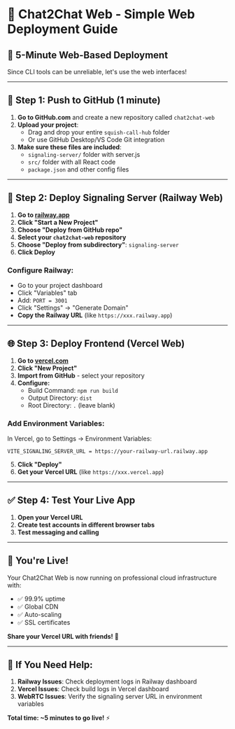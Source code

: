 # 🚀 Chat2Chat Web - Simple Web Deployment Guide

## 🎯 **5-Minute Web-Based Deployment**

Since CLI tools can be unreliable, let's use the web interfaces!

---

## **📱 Step 1: Push to GitHub (1 minute)**

1. **Go to GitHub.com** and create a new repository called `chat2chat-web`
2. **Upload your project**:
   - Drag and drop your entire `squish-call-hub` folder
   - Or use GitHub Desktop/VS Code Git integration
3. **Make sure these files are included**:
   - `signaling-server/` folder with server.js
   - `src/` folder with all React code
   - `package.json` and other config files

---

## **🔗 Step 2: Deploy Signaling Server (Railway Web)**

1. **Go to [railway.app](https://railway.app)**
2. **Click "Start a New Project"**
3. **Choose "Deploy from GitHub repo"**
4. **Select your `chat2chat-web` repository**
5. **Choose "Deploy from subdirectory"**: `signaling-server`
6. **Click Deploy**

### **Configure Railway:**
- Go to your project dashboard
- Click "Variables" tab
- Add: `PORT = 3001`
- Click "Settings" → "Generate Domain"
- **Copy the Railway URL** (like `https://xxx.railway.app`)

---

## **🌐 Step 3: Deploy Frontend (Vercel Web)**

1. **Go to [vercel.com](https://vercel.com)**
2. **Click "New Project"**
3. **Import from GitHub** - select your repository
4. **Configure:**
   - Build Command: `npm run build`
   - Output Directory: `dist`
   - Root Directory: `.` (leave blank)

### **Add Environment Variables:**
In Vercel, go to Settings → Environment Variables:
```
VITE_SIGNALING_SERVER_URL = https://your-railway-url.railway.app
```

5. **Click "Deploy"**
6. **Get your Vercel URL** (like `https://xxx.vercel.app`)

---

## **✅ Step 4: Test Your Live App**

1. **Open your Vercel URL**
2. **Create test accounts in different browser tabs**
3. **Test messaging and calling**

---

## **🎉 You're Live!**

Your Chat2Chat Web is now running on professional cloud infrastructure with:
- ✅ 99.9% uptime
- ✅ Global CDN
- ✅ Auto-scaling
- ✅ SSL certificates

**Share your Vercel URL with friends!** 🚀

---

## **🔧 If You Need Help:**

1. **Railway Issues**: Check deployment logs in Railway dashboard
2. **Vercel Issues**: Check build logs in Vercel dashboard  
3. **WebRTC Issues**: Verify the signaling server URL in environment variables

**Total time: ~5 minutes to go live!** ⚡
